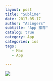 ```yaml
---
layout: post
title: "Sublime"
date: 2017-05-17
author: "Asingers"
subtitle: "App 推荐"
catalog: true
category: App
categories: ios
tags:
   - Mac
   - App
   
---
```


![](http://7xqmgj.com1.z0.glb.clouddn.com/2017-05-16-04098_redalert_1920x1080.jpg)